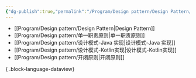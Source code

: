 ```yaml
---
{"dg-publish":true,"permalink":"/Program/Design pattern/Design Pattern/","noteIcon":""}
---
```



- [[Program/Design pattern/Design Pattern\|Design Pattern]]
- [[Program/Design pattern/单一职责原则\|单一职责原则]]
- [[Program/Design pattern/设计模式-Java 实现\|设计模式-Java 实现]]
- [[Program/Design pattern/设计模式-Kotlin实现\|设计模式-Kotlin实现]]
- [[Program/Design pattern/开闭原则\|开闭原则]]

{ .block-language-dataview}